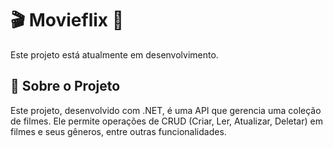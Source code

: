 # :clapper: Movieflix :construction:

Este projeto está atualmente em desenvolvimento. 

## :pencil: Sobre o Projeto

Este projeto, desenvolvido com .NET, é uma API que gerencia uma coleção de filmes. Ele permite operações de CRUD (Criar, Ler, Atualizar, Deletar) em filmes e seus gêneros, entre outras funcionalidades. 

